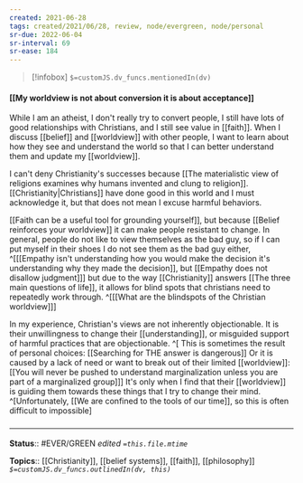 ```yaml
---
created: 2021-06-28
tags: created/2021/06/28, review, node/evergreen, node/personal 
sr-due: 2022-06-04
sr-interval: 69
sr-ease: 184
---
```

> [!infobox]
`$=customJS.dv_funcs.mentionedIn(dv)`

#### [[My worldview is not about conversion it is about acceptance]] 

While I am an atheist, I don't really try to convert people, I still have lots of good relationships with Christians, and I still see value in [[faith]]. When I discuss [[belief]] and [[worldview]] with other people, I want to learn about how they see and understand the world so that I can better understand them and update my [[worldview]].

I can't deny Christianity's successes because
[[The materialistic view of religions examines why humans invented and clung to religion]].
[[Christianity|Christians]] have done good in this world and I must acknowledge it, but that does not mean I excuse harmful behaviors. 

[[Faith can be a useful tool for grounding yourself]],
but because [[Belief reinforces your worldview]] it can 
make people resistant to change. 
In general, people do not like to view themselves as the bad guy, so if I can put myself in their shoes I do not see them as the bad guy either,
^[[[Empathy isn't understanding how you would make the decision it's understanding why they made the decision]], but [[Empathy does not disallow judgment]]]
but due to the way [[Christianity]] answers [[The three main questions of life]], it allows for blind spots that christians need to repeatedly work through.
^[[[What are the blindspots of the Christian worldview]]]

In my experience, Christian's views are not inherently objectionable.
It is their unwillingness to change their [[understanding]], or misguided support of harmful practices that are objectionable.
^[
This is sometimes the result of personal choices:
[[Searching for THE answer is dangerous]] 
Or it is caused by a lack of need or want to break out of their limited [[worldview]]:
[[You will never be pushed to understand marginalization unless you are part of a marginalized group]]]
It's only when I find that their [[worldview]] is guiding them towards these things that I try to change their mind.
^[Unfortunately, [[We are confined to the tools of our time]], so this is often difficult to impossible]



### <hr class="footnote"/>

**Status**:: #EVER/GREEN 
*edited `=this.file.mtime`*

**Topics**:: [[Christianity]], [[belief systems]], [[faith]], [[philosophy]]  
*`$=customJS.dv_funcs.outlinedIn(dv, this)`*
